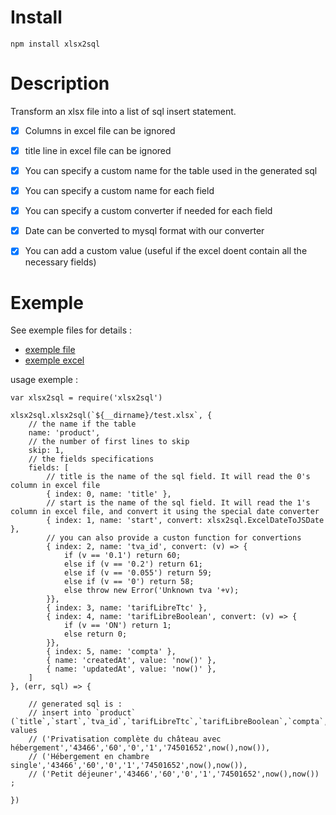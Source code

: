 # Install

    npm install xlsx2sql

# Description

Transform an xlsx file into a list of sql insert statement.

- [x] Columns in excel file can be ignored

- [x] title line in excel file can be ignored

- [x] You can specify a custom name for the table used in the generated sql

- [x] You can specify a custom name for each field

- [x] You can specify a custom converter if needed for each field

- [x] Date can be converted to mysql format with our converter

- [x] You can add a custom value (useful if the excel doent contain all the necessary fields)

# Exemple

See exemple files for details : 

* [exemple file](exemple.js)
* [exemple excel](test.xlsx)

usage exemple :

    var xlsx2sql = require('xlsx2sql')

    xlsx2sql.xlsx2sql(`${__dirname}/test.xlsx`, {
        // the name if the table
        name: 'product',
        // the number of first lines to skip
        skip: 1,
        // the fields specifications
        fields: [
            // title is the name of the sql field. It will read the 0's column in excel file
            { index: 0, name: 'title' },
            // start is the name of the sql field. It will read the 1's column in excel file, and convert it using the special date converter
            { index: 1, name: 'start', convert: xlsx2sql.ExcelDateToJSDate },
            // you can also provide a custon function for convertions
            { index: 2, name: 'tva_id', convert: (v) => {
                if (v == '0.1') return 60;
                else if (v == '0.2') return 61;
                else if (v == '0.055') return 59;
                else if (v == '0') return 58;
                else throw new Error('Unknown tva '+v);
            }},
            { index: 3, name: 'tarifLibreTtc' },
            { index: 4, name: 'tarifLibreBoolean', convert: (v) => {
                if (v == 'ON') return 1;
                else return 0;
            }},
            { index: 5, name: 'compta' },
            { name: 'createdAt', value: 'now()' },
            { name: 'updatedAt', value: 'now()' },
        ]
    }, (err, sql) => {

        // generated sql is :
        // insert into `product` (`title`,`start`,`tva_id`,`tarifLibreTtc`,`tarifLibreBoolean`,`compta`,`createdAt`,`updatedAt`) values
        // ('Privatisation complète du château avec hébergement','43466','60','0','1','74501652',now(),now()),
        // ('Hébergement en chambre single','43466','60','0','1','74501652',now(),now()),
        // ('Petit déjeuner','43466','60','0','1','74501652',now(),now()) ;

    })
